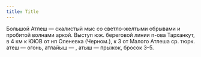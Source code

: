 ```yaml
---
title: Title
---
```


Большой Атлеш — скалистый мыс со светло-желтыми обрывами и пробитой волнами
аркой. Выступ юж. береговой линии п-ова Тарханкут, в 4 км к ЮЮВ от нп Оленевка
(Черном.), к З от Малого Атлеша ср. тюрк. атеш — огонь, атлайыш — , атыш —
прыжок, бросок 3–5.
